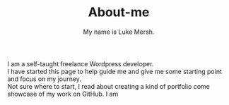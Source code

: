 <header>
<h1> About-me</h1>
My name is Luke Mersh.<br>
</header>
<main>
I am a self-taught freelance Wordpress developer.<br>
I have started this page to help guide me and give me some starting point and focus on my journey.<br>
Not sure where to start, I read about creating a kind of portfolio come showcase of my work on GitHub.
I am
</main>
